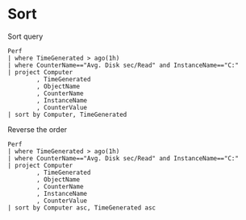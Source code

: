 # Sort

Sort query

    Perf  
    | where TimeGenerated > ago(1h)  
    | where CounterName=="Avg. Disk sec/Read" and InstanceName=="C:"  
    | project Computer  
            , TimeGenerated  
            , ObjectName  
            , CounterName  
            , InstanceName  
            , CounterValue  
    | sort by Computer, TimeGenerated

Reverse the order

    Perf  
    | where TimeGenerated > ago(1h)  
    | where CounterName=="Avg. Disk sec/Read" and InstanceName=="C:"  
    | project Computer  
            , TimeGenerated  
            , ObjectName  
            , CounterName  
            , InstanceName  
            , CounterValue  
    | sort by Computer asc, TimeGenerated asc
